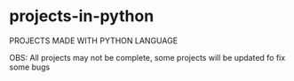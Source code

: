 # projects-in-python
PROJECTS MADE WITH PYTHON LANGUAGE

OBS: All projects may not be complete, some projects will be updated fo fix some bugs
